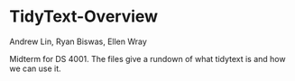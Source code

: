 # TidyText-Overview
Andrew Lin, Ryan Biswas, Ellen Wray

Midterm for DS 4001. The files give a rundown of what tidytext is and how we can use it.
